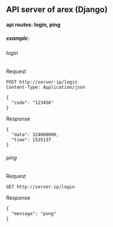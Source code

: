 ## API server of arex (Django)
#### api routes: login, ping

##### example:

###### login
Request
```
POST http://server-ip/login
Content-Type: Application/json

{
  "code": "123456"
}
```
Response
```
{
  "data": 324000000,
  "time": 1525137
}
```
###### ping
Request
```
GET http://server-ip/login
```
Response
```
{
  "message": "pong"
}
```
